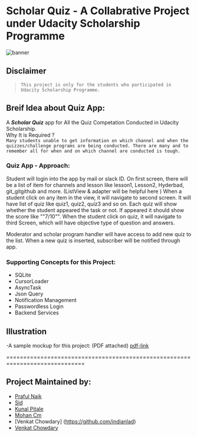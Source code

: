 # Scholar Quiz - A Collabrative Project under Udacity Scholarship Programme
![banner](https://github.com/UdacityAndroidBasicsScholarship/scholar-quiz/blob/master/images/quiz_banner.png?raw=true)
## Disclaimer
> `This project is only for the students who participated in Udacity Scholarship Programme.`

## Breif Idea about Quiz App:
A ***Scholar Quiz*** app for All the Quiz Competation Conducted in Udacity Scholarship. 
</br>
Why It is Required ?
</br>
`Many students unable to get information on which channel and when the quizzes/challenge programs are being conducted. There are many and to remember all for when and on which channel are conducted is tough.`

### __Quiz App - Approach:__
 
Student will login into the app by mail or slack ID. 
On first screen, there will be a list of item for channels and lesson like lesson1, Lesson2, Hyderbad, git_gitgithub and more. (ListView & adapter will be helpful here )
When a student click on any item in the view, it will navigate to second screen. It will have list of quiz like quiz1, quiz2, quiz3 and so on. Each quiz will show whether the student appeared the task or not. If appeared it should show the score like ""7/10"". 
When the student click on quiz, it will navigate to third Screen, which will have objective type of question and answers.

Moderator and scholar program handler will have access to add new quiz to the list. When a new quiz is inserted, subscriber will be notified through app.

### Supporting Concepts for this Project:
* SQLite
* CursorLoader
* AsyncTask
* Json Query
* Notification Management
* Passwordless Login
* Backend Services

## Illustration

 -A sample mockup for this project: (PDF attached)
[pdf-link](https://github.com/UdacityAndroidBasicsScholarship/scholar-quiz/raw/master/scholarquiz_logic_and_screen.pdf)

=============================================================================
## Project Maintained by:

* [Praful Naik](https://github.com/prafulnayak)
* [Sid](https://github.com/SidP919)
* [Kunal Pitale](https://github.com/iamkunalpitale)
* [Mohan Cm](https://github.com/mohancm)
* [Venkat Chowdary] (https://github.com/indianlad)
* [Venkat Chowdary](https://github.com/indianlad)